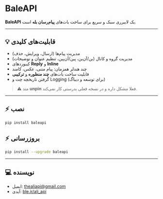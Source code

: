 # BaleAPI 

**BaleAPI** یک لایبرری سبک و سریع برای ساخت بات‌های **پیام‌رسان بله** است.  

---

## 💡 قابلیت‌های کلیدی

- مدیریت پیام‌ها (ارسال، ویرایش، حذف)  
- مدیریت گروه و کانال (بن/آن‌بن، پین/آن‌پین، تنظیم عنوان و توضیحات)  
- کیبوردهای **Reply** و **Inline**  
- چند هندلر همزمان: پیام متنی، عکس، کامند  
- قابلیت ساخت بات‌های **چند منظوره** و **ترکیبی**  
- گرفتن تاریخچه چت و Logging (برای توسعه و دیباگ)

> ⚠️ متد **unpin** فعلا مشکل داره و در نسخه فعلی بدرستی کار نمی‌کند.

---

## ⚡ نصب

```bash
pip install baleapi
```
## ⚡ بروزرسانی

```bash
pip install --upgrade baleapi
```

---

## 💻 نویسنده

- ایمیل: thealiapi@gmail.com  
- آیدی: [ble.ir/ali_api](https://ble.ir/ali_api)
